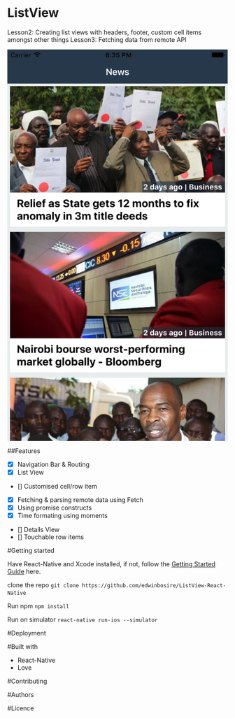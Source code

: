 # ListView
Lesson2: Creating list views with headers, footer, custom cell items amongst other things
Lesson3: Fetching data from remote API


<img src="https://github.com/edwinbosire/ListView-React-Native/blob/master/resources/screenshot1.png" align="center">

##Features

- [x] Navigation Bar & Routing
- [x] List View
- [] Customised cell/row item
- [x] Fetching & parsing remote data using Fetch
- [x] Using promise constructs
- [x] Time formating using moments
- [] Details View
- [] Touchable row items

#Getting started

Have React-Native and Xcode installed, if not, follow the [Getting Started Guide](https://facebook.github.io/react-native/docs/getting-started.html) here.

clone the repo `git clone https://github.com/edwinbosire/ListView-React-Native`

Run npm `npm install`

Run on simulator `react-native run-ios --simulator`

#Deployment

#Built with

- React-Native
- Love

#Contributing

#Authors

#Licence
